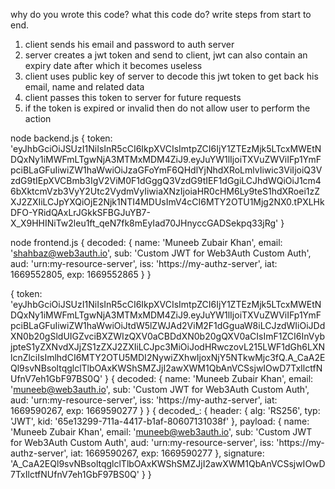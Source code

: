 why do you wrote this code? what this code do? write steps from start to end.

1. client sends his email and password to auth server
2. server creates a jwt token and send to client, jwt can also contain an expiry date after which it becomes useless
3. client uses public key of server to decode this jwt token to get back his email, name and related data
4. client passes this token to server for future requests
5. if the token is expired or invalid then do not allow user to perform the action


node backend.js
{
  token: 'eyJhbGciOiJSUzI1NiIsInR5cCI6IkpXVCIsImtpZCI6IjY1ZTEzMjk5LTcxMWEtNDQxNy1iMWFmLTgwNjA3MTMxMDM4ZiJ9.eyJuYW1lIjoiTXVuZWViIFp1YmFpciBLaGFuIiwiZW1haWwiOiJzaGFoYmF6QHdlYjNhdXRoLmlvIiwic3ViIjoiQ3VzdG9tIEpXVCBmb3IgV2ViM0F1dGggQ3VzdG9tIEF1dGgiLCJhdWQiOiJ1cm46bXktcmVzb3VyY2Utc2VydmVyIiwiaXNzIjoiaHR0cHM6Ly9teS1hdXRoei1zZXJ2ZXIiLCJpYXQiOjE2Njk1NTI4MDUsImV4cCI6MTY2OTU1Mjg2NX0.tPXLHkDFO-YRidQAxLrJGkkSFBGJuYB7-X_X9HHINiTw2leu1ft_qeN7fk8mEyIad70JHnyccGADSekpq33jRg'
}

node frontend.js
{
  decoded: {
    name: 'Muneeb Zubair Khan',
    email: 'shahbaz@web3auth.io',
    sub: 'Custom JWT for Web3Auth Custom Auth',
    aud: 'urn:my-resource-server',
    iss: 'https://my-authz-server',
    iat: 1669552805,
    exp: 1669552865
  }
}

{
  token: 'eyJhbGciOiJSUzI1NiIsInR5cCI6IkpXVCIsImtpZCI6IjY1ZTEzMjk5LTcxMWEtNDQxNy1iMWFmLTgwNjA3MTMxMDM4ZiJ9.eyJuYW1lIjoiTXVuZWViIFp1YmFpciBLaGFuIiwiZW1haWwiOiJtdW5lZWJAd2ViM2F1dGguaW8iLCJzdWIiOiJDdXN0b20gSldUIGZvciBXZWIzQXV0aCBDdXN0b20gQXV0aCIsImF1ZCI6InVybjpteS1yZXNvdXJjZS1zZXJ2ZXIiLCJpc3MiOiJodHRwczovL215LWF1dGh6LXNlcnZlciIsImlhdCI6MTY2OTU5MDI2NywiZXhwIjoxNjY5NTkwMjc3fQ.A_CaA2EQl9svNBsoltqglclTlbOAxKWShSMZJjI2awXWM1QbAnVCSsjwIOwD7TxIlctfNUfnV7eh1GbF97BS0Q'
}
{
  decoded: {
    name: 'Muneeb Zubair Khan',
    email: 'muneeb@web3auth.io',
    sub: 'Custom JWT for Web3Auth Custom Auth',
    aud: 'urn:my-resource-server',
    iss: 'https://my-authz-server',
    iat: 1669590267,
    exp: 1669590277
  }
}
{
  decoded_: {
    header: {
      alg: 'RS256',
      typ: 'JWT',
      kid: '65e13299-711a-4417-b1af-80607131038f'
    },
    payload: {
      name: 'Muneeb Zubair Khan',
      email: 'muneeb@web3auth.io',
      sub: 'Custom JWT for Web3Auth Custom Auth',
      aud: 'urn:my-resource-server',
      iss: 'https://my-authz-server',
      iat: 1669590267,
      exp: 1669590277
    },
    signature: 'A_CaA2EQl9svNBsoltqglclTlbOAxKWShSMZJjI2awXWM1QbAnVCSsjwIOwD7TxIlctfNUfnV7eh1GbF97BS0Q'
  }
}
